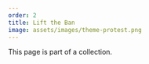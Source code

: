 ```yaml
---
order: 2
title: Lift the Ban
image: assets/images/theme-protest.png
---
```


This page is part of a collection.